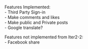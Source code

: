 <p>Features Implemented: <br>
- Third Party Sign-in <br>
- Make comments and likes<br>
- Make public and Private posts<br>
- Google translate?<br>

<p>Features not implemented from Iter2-2:<br>
- Facebook share </p>